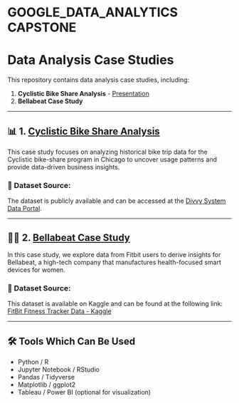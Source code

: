 # GOOGLE_DATA_ANALYTICS CAPSTONE

# Data Analysis Case Studies

This repository contains data analysis case studies, including:

1. **Cyclistic Bike Share Analysis** - [Presentation](https://docs.google.com/presentation/d/1l9Q3Mr7_JjkrcRLP_Ms0EKF5KBrH85OFtLv9T1Qki0Q/edit?slide=id.p#slide=id.p)
2. **Bellabeat Case Study**

---

## 📊 1. [Cyclistic Bike Share Analysis](https://github.com/IshanSrivastav/GOOGLE_DATA_ANALYTICS/blob/main/Cyclistic_BS_Analysis.sql)

This case study focuses on analyzing historical bike trip data for the Cyclistic bike-share program in Chicago to uncover usage patterns and provide data-driven business insights.

### 🔗 Dataset Source:
The dataset is publicly available and can be accessed at the [Divvy System Data Portal](https://divvybikes.com/system-data).

---

## 🧘‍♀️ 2. [Bellabeat Case Study](https://github.com/IshanSrivastav/GOOGLE_DATA_ANALYTICS/blob/main/Bellabeat_Case_Study_with_R(Google_Capstone).ipynb)

In this case study, we explore data from Fitbit users to derive insights for Bellabeat, a high-tech company that manufactures health-focused smart devices for women.

### 🔗 Dataset Source:
This dataset is available on Kaggle and can be found at the following link:  
[FitBit Fitness Tracker Data - Kaggle](https://www.kaggle.com/datasets/arashnic/fitbit)

---

## 🛠 Tools Which Can Be Used

- Python / R
- Jupyter Notebook / RStudio
- Pandas / Tidyverse
- Matplotlib / ggplot2
- Tableau / Power BI (optional for visualization)

